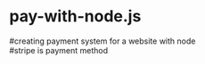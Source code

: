 # pay-with-node.js
 
#creating payment system for a website with node </br>
#stripe is payment method
